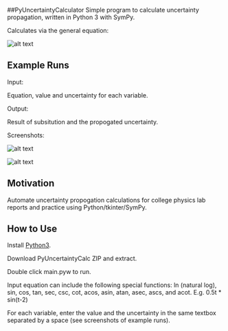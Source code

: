 ##PyUncertaintyCalculator
Simple program to calculate uncertainty propagation, written in Python 3 with SymPy.

Calculates via the general equation:

![alt text](https://github.com/igullickson/PyUncertaintyCalc/blob/master/images/general_formula.png?raw=true "General formula")

## Example Runs
Input:

Equation, value and uncertainty for each variable.

Output:

Result of subsitution and the propogated uncertainty.

Screenshots:

![alt text](https://github.com/igullickson/PyUncertaintyCalc/blob/master/images/division.PNG?raw=true "Example using division")

![alt text](https://github.com/igullickson/PyUncertaintyCalc/blob/master/images/polynomial.PNG?raw=true "Example using a polynomial")

## Motivation

Automate uncertainty propogation calculations for college physics lab reports and practice using Python/tkinter/SymPy.

## How to Use
Install [Python3](https://www.python.org/downloads/).

Download PyUncertaintyCalc ZIP and extract.

Double click main.pyw to run.

Input equation can include the following special functions: ln (natural log), sin, cos, tan, sec, csc, cot, acos, asin, atan, asec, ascs, and acot. E.g. 0.5t * sin(t-2)

For each variable, enter the value and the uncertainty in the same textbox separated by a space (see screenshots of example runs).
